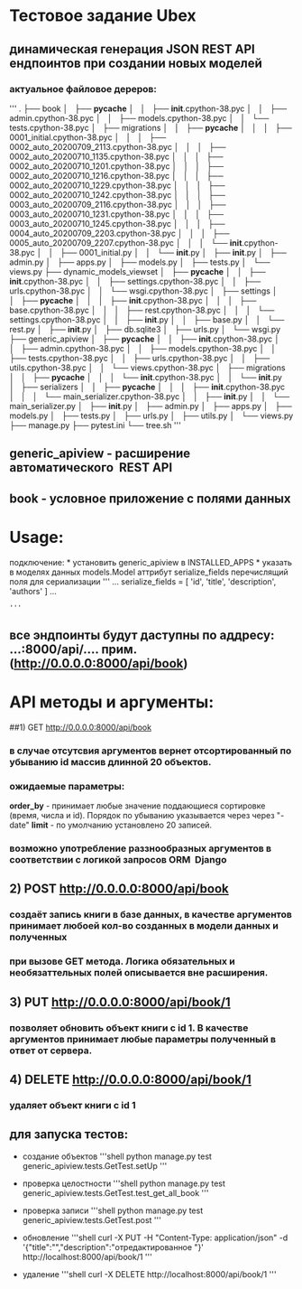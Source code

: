 # Тестовое задание Ubex
## динамическая генерация JSON REST API ендпоинтов при создании новых моделей

### актуальное файловое дереров:
'''    .
    ├── book
    │   ├── __pycache__
    │   │   ├── __init__.cpython-38.pyc
    │   │   ├── admin.cpython-38.pyc
    │   │   ├── models.cpython-38.pyc
    │   │   └── tests.cpython-38.pyc
    │   ├── migrations
    │   │   ├── __pycache__
    │   │   │   ├── 0001_initial.cpython-38.pyc
    │   │   │   ├── 0002_auto_20200709_2113.cpython-38.pyc
    │   │   │   ├── 0002_auto_20200710_1135.cpython-38.pyc
    │   │   │   ├── 0002_auto_20200710_1201.cpython-38.pyc
    │   │   │   ├── 0002_auto_20200710_1216.cpython-38.pyc
    │   │   │   ├── 0002_auto_20200710_1229.cpython-38.pyc
    │   │   │   ├── 0002_auto_20200710_1242.cpython-38.pyc
    │   │   │   ├── 0003_auto_20200709_2116.cpython-38.pyc
    │   │   │   ├── 0003_auto_20200710_1231.cpython-38.pyc
    │   │   │   ├── 0003_auto_20200710_1245.cpython-38.pyc
    │   │   │   ├── 0004_auto_20200709_2203.cpython-38.pyc
    │   │   │   ├── 0005_auto_20200709_2207.cpython-38.pyc
    │   │   │   └── __init__.cpython-38.pyc
    │   │   ├── 0001_initial.py
    │   │   └── __init__.py
    │   ├── __init__.py
    │   ├── admin.py
    │   ├── apps.py
    │   ├── models.py
    │   ├── tests.py
    │   └── views.py
    ├── dynamic_models_viewset
    │   ├── __pycache__
    │   │   ├── __init__.cpython-38.pyc
    │   │   ├── settings.cpython-38.pyc
    │   │   ├── urls.cpython-38.pyc
    │   │   └── wsgi.cpython-38.pyc
    │   ├── settings
    │   │   ├── __pycache__
    │   │   │   ├── __init__.cpython-38.pyc
    │   │   │   ├── base.cpython-38.pyc
    │   │   │   ├── rest.cpython-38.pyc
    │   │   │   └── settings.cpython-38.pyc
    │   │   ├── __init__.py
    │   │   ├── base.py
    │   │   └── rest.py
    │   ├── __init__.py
    │   ├── db.sqlite3
    │   ├── urls.py
    │   └── wsgi.py
    ├── generic_apiview
    │   ├── __pycache__
    │   │   ├── __init__.cpython-38.pyc
    │   │   ├── admin.cpython-38.pyc
    │   │   ├── models.cpython-38.pyc
    │   │   ├── tests.cpython-38.pyc
    │   │   ├── urls.cpython-38.pyc
    │   │   ├── utils.cpython-38.pyc
    │   │   └── views.cpython-38.pyc
    │   ├── migrations
    │   │   ├── __pycache__
    │   │   │   └── __init__.cpython-38.pyc
    │   │   └── __init__.py
    │   ├── serializers
    │   │   ├── __pycache__
    │   │   │   ├── __init__.cpython-38.pyc
    │   │   │   └── main_serializer.cpython-38.pyc
    │   │   ├── __init__.py
    │   │   └── main_serializer.py
    │   ├── __init__.py
    │   ├── admin.py
    │   ├── apps.py
    │   ├── models.py
    │   ├── tests.py
    │   ├── urls.py
    │   ├── utils.py
    │   └── views.py
    ├── manage.py
    ├── pytest.ini
    └── tree.sh
'''

## generic_apiview - расширение автоматического  REST API
## book - условное приложение с полями данных

# Usage:
подключение:
	* установить generic_apiview в INSTALLED_APPS
	* указать в моделях данных models.Model аттрибут serialize_fields перечислящий поля для сериализации
	'''
	    ...
		serialize_fields = [
			'id', 'title', 'description', 'authors'
		]
		...
	
	'''

## все эндпоинты будут даступны по аддресу: ...:8000/api/.... прим. (http://0.0.0.0:8000/api/book)



# API методы и аргументы:

##1) GET http://0.0.0.0:8000/api/book
### в случае отсутсвия аргументов вернет отсортированный по убыванию id массив длинной 20 объектов.
### ожидаемые параметры: 
**order_by** - принимает любые значение поддающиеся сортировке (время, числа и id). Порядок по убыванию указывается через через "-date"
**limit** - по умолчанию установлено 20 записей.
### возможно употребление раззнообразных аргументов в соответствии с логикой запросов ORM  Django

## 2) POST http://0.0.0.0:8000/api/book 
### создаёт запись книги в базе данных, в качестве аргументов принимает любоей кол-во созданных в модели данных и полученных
### при вызове GET метода. Логика обязательных и необязаттельных полей описывается вне расширения.

## 3) PUT http://0.0.0.0:8000/api/book/1
### позволяет обновить объект книги с id 1. В качестве аргументов принимает любые параметры полученный в ответ от сервера.

## 4) DELETE  http://0.0.0.0:8000/api/book/1
### удаляет объект книги с id 1


## для запуска тестов:
* создание объектов
'''shell
python manage.py test generic_apiview.tests.GetTest.setUp
'''
* проверка целостности
'''shell
python manage.py test generic_apiview.tests.GetTest.test_get_all_book
'''

* проверка записи
'''shell
python manage.py test generic_apiview.tests.GetTest.post
'''
* обновление
'''shell
curl  -X PUT -H "Content-Type: application/json" -d '{"title":"","description":"отредактированное "}'  http://localhost:8000/api/book/1
'''

* удаление
'''shell
curl -X DELETE  http://localhost:8000/api/book/1 
'''